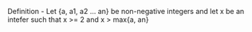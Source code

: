 Definition - Let {a, a1, a2 ... an} be non-negative integers and let x be an intefer such that x >= 2 and x > max{a, an}